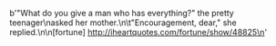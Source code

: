 b'&quot;What do you give a man who has everything?&quot; the pretty teenager\nasked her mother.\n\t&quot;Encouragement, dear,&quot; she replied.\n\n[fortune] http://iheartquotes.com/fortune/show/48825\n'